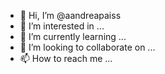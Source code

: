 - 👋 Hi, I’m @aandreapaiss
- 👀 I’m interested in ...
- 🌱 I’m currently learning ...
- 💞️ I’m looking to collaborate on ...
- 📫 How to reach me ...

<!---
aandreapaiss/aandreapaiss is a ✨ special ✨ repository because its `README.md` (this file) appears on your GitHub profile.
You can click the Preview link to take a look at your changes.
--->
